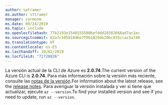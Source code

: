 ```yaml
---
author: sptramer
ms.author: sttramer
manager: carmonm
ms.date: 09/24/2019
ms.topic: include
ms.openlocfilehash: 77b2193e15401555806efddd28382668ad7ac1ec
ms.sourcegitcommit: 62a7c105818d6e7f0b1829de20bc935ccac5a740
ms.translationtype: HT
ms.contentlocale: es-ES
ms.lasthandoff: 10/02/2019
ms.locfileid: "71720826"
---
```

<span data-ttu-id="a072e-101">La versión actual de la CLI de Azure es __2.0.74__.</span><span class="sxs-lookup"><span data-stu-id="a072e-101">The current version of the Azure CLI is __2.0.74__.</span></span> <span data-ttu-id="a072e-102">Para más información sobre la versión más reciente, consulte las [notas de la versión](../release-notes-azure-cli.md).</span><span class="sxs-lookup"><span data-stu-id="a072e-102">For information about the latest release, see the [release notes](../release-notes-azure-cli.md).</span></span> <span data-ttu-id="a072e-103">Para averiguar la versión instalada y ver si tiene que actualizar, ejecute `az --version`.</span><span class="sxs-lookup"><span data-stu-id="a072e-103">To find your installed version and see if you need to update, run `az --version`.</span></span>

